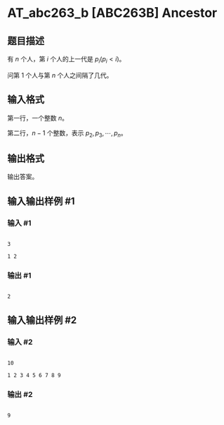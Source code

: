 # AT_abc263_b [ABC263B] Ancestor

## 题目描述

有 $n$ 个人，第 $i$ 个人的上一代是 $p_i(p_i<i)$。

问第 $1$ 个人与第 $n$ 个人之间隔了几代。

## 输入格式

第一行，一个整数 $n$。

第二行，$n-1$ 个整数，表示 $p_2,p_3,\cdots,p_n$。

## 输出格式

输出答案。

## 输入输出样例 #1

### 输入 #1

```
3
1 2
```

### 输出 #1

```
2
```

## 输入输出样例 #2

### 输入 #2

```
10
1 2 3 4 5 6 7 8 9
```

### 输出 #2

```
9
```